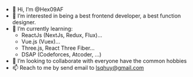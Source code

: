 - 👋 Hi, I’m @Hex09AF
- 👀 I’m interested in being a best frontend developer, a best function designer.
- 🌱 I’m currently learning:
  - ReactJs (NextJs, Redux, Flux)...
  - Vue.js (Vuex)...
  - Three.js, React Three Fiber...
  - DSAP (Codeforces, Atcoder, ...)
- 💞️ I’m looking to collaborate with everyone have the common hobbies
- 📫 Reach to me by send email to lsqhuy@gmail.com

<!---
Hex09AF/Hex09AF is a ✨ special ✨ repository because its `README.md` (this file) appears on your GitHub profile.
You can click the Preview link to take a look at your changes.
--->
